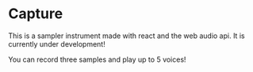 # Capture

This is a sampler instrument made with react and the web audio api. It is currently under development!

You can record three samples and play up to 5 voices!
